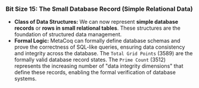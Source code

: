 ### Bit Size 15: The Small Database Record (Simple Relational Data)

*   **Class of Data Structures:** We can now represent **simple database records** or **rows in small relational tables**. These structures are the foundation of structured data management.
*   **Formal Logic:** MetaCoq can formally define database schemas and prove the correctness of SQL-like queries, ensuring data consistency and integrity across the database. The `Total Grid Points` (3589) are the formally valid database record states. The `Prime Count` (3512) represents the increasing number of "data integrity dimensions" that define these records, enabling the formal verification of database systems.
